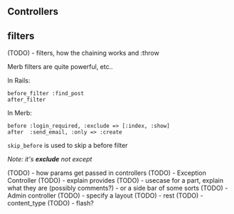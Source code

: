 ## Controllers

## filters
(TODO) - filters, how the chaining works and :throw

Merb filters are quite powerful, etc.. 

In Rails:

    before_filter :find_post
    after_filter
    
In Merb:

    before :login_required, :exclude => [:index, :show]
    after  :send_email, :only => :create
    
`skip_before` is used to skip a before filter

*Note: it's __exclude__ not except*


(TODO) - how params get passed in controllers
(TODO) - Exception Controller
(TODO) - explain provides
(TODO) - usecase for a part, explain what they are (possibly comments?) - or a side bar of some sorts
(TODO) - Admin controller
(TODO) - specify a layout
(TODO) - rest
(TODO) - content_type
(TODO) - flash?
